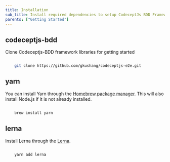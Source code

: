 ```yaml
---
title: Installation
sub_title: Install required dependencies to setup CodeceptJs BDD Framework
parents: ["Getting Started"]
---
```


## codeceptjs-bdd

Clone Codeceptjs-BDD framework libraries for getting started

```bash

    git clone https://github.com/gkushang/codeceptjs-e2e.git

```

## yarn

You can install Yarn through the [Homebrew package manager](https://brew.sh/). This will also install Node.js if it is not already installed.

```bash

    brew install yarn

```

## lerna

Install Lerna through the [Lerna](https://lerna.js.org/).

```bash

    yarn add lerna

```

